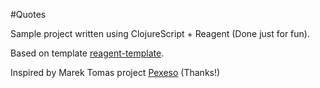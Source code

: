 #Quotes

Sample project written using ClojureScript + Reagent (Done just for fun).

Based on template [reagent-template](https://github.com/reagent-project/reagent-template).

Inspired by Marek Tomas project [Pexeso](https://github.com/mtomas/clojurescript-reagent-pexeso) (Thanks!)